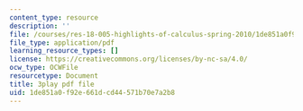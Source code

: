 ```yaml
---
content_type: resource
description: ''
file: /courses/res-18-005-highlights-of-calculus-spring-2010/1de851a0f92e661dcd44571b70e7a2b8_tBBJ2TSTa1Q.pdf
file_type: application/pdf
learning_resource_types: []
license: https://creativecommons.org/licenses/by-nc-sa/4.0/
ocw_type: OCWFile
resourcetype: Document
title: 3play pdf file
uid: 1de851a0-f92e-661d-cd44-571b70e7a2b8
---
```

